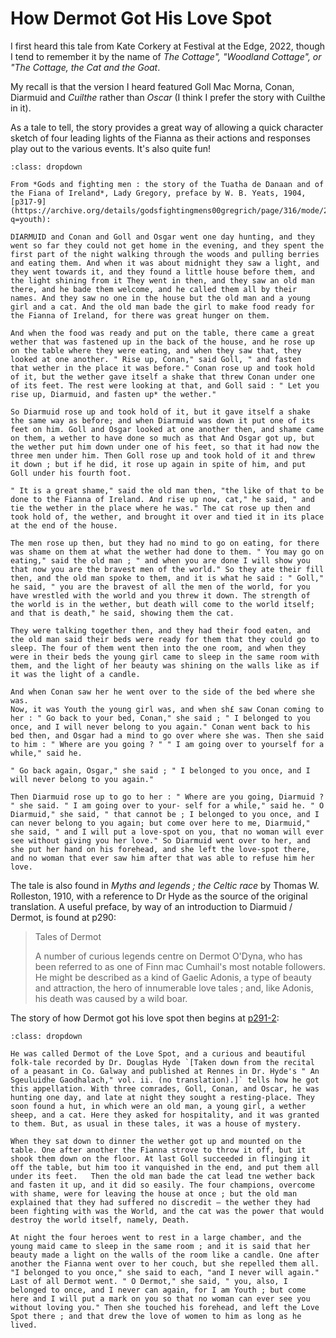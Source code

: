 # How Dermot Got His Love Spot

I first heard this tale from Kate Corkery at Festival at the Edge, 2022, though I tend to remember it by the name of *The Cottage", "Woodland Cottage", or "The Cottage, the Cat and the Goat*.

My recall is that the version I heard featured Goll Mac Morna, Conan, Diarmuid and *Cuilthe* rather than *Oscar* (I think I prefer the story with Cuilthe in it).

As a tale to tell, the story provides a great way of allowing a quick character sketch of four leading lights of the Fianna as their actions and responses play out to the various events. It's also quite fun!

```{admonition} How Diarmuid Got His Love Spot, Lady Gregory, 1904
:class: dropdown

From *Gods and fighting men : the story of the Tuatha de Danaan and of the Fiana of Ireland*, Lady Gregory, preface by W. B. Yeats, 1904, [p317-9](https://archive.org/details/godsfightingmens00gregrich/page/316/mode/2up?q=youth):

DIARMUID and Conan and Goll and Osgar went one day hunting, and they went so far they could not get home in the evening, and they spent the first part of the night walking through the woods and pulling berries and eating them. And when it was about midnight they saw a light, and they went towards it, and they found a little house before them, and the light shining from it They went in then, and they saw an old man there, and he bade them welcome, and he called them all by their names. And they saw no one in the house but the old man and a young girl and a cat. And the old man bade the girl to make food ready for the Fianna of Ireland, for there was great hunger on them.

And when the food was ready and put on the table, there came a great wether that was fastened up in the back of the house, and he rose up on the table where they were eating, and when they saw that, they looked at one another. " Rise up, Conan," said Goll, " and fasten  that wether in the place it was before." Conan rose up and took hold of it, but the wether gave itself a shake that threw Conan under one of its feet. The rest were looking at that, and Goll said : " Let you rise up, Diarmuid, and fasten up* the wether." 

So Diarmuid rose up and took hold of it, but it gave itself a shake the same way as before; and when Diarmuid was down it put one of its feet on him. Goll and Osgar looked at one another then, and shame came on them, a wether to have done so much as that And Osgar got up, but the wether put him down under one of his feet, so that it had now the three men under him. Then Goll rose up and took hold of it and threw it down ; but if he did, it rose up again in spite of him, and put Goll under his fourth foot.

" It is a great shame," said the old man then, "the like of that to be done to the Fianna of Ireland. And rise up now, cat," he said, " and tie the wether in the place where he was." The cat rose up then and took hold of, the wether, and brought it over and tied it in its place at the end of the house.

The men rose up then, but they had no mind to go on eating, for there was shame on them at what the wether had done to them. " You may go on eating," said the old man ; " and when you are done I will show you that now you are the bravest men of the world." So they ate their fill then, and the old man spoke to them, and it is what he said : " Goll," he said, " you are the bravest of all the men of the world, for you have wrestled with the world and you threw it down. The strength of the world is in the wether, but death will come to the world itself; and that is death," he said, showing them the cat.

They were talking together then, and they had their food eaten, and the old man said their beds were ready for them that they could go to sleep. The four of them went then into the one room, and when they were in their beds the young girl came to sleep in the same room with them, and the light of her beauty was shining on the walls like as if it was the light of a candle.

And when Conan saw her he went over to the side of the bed where she was.
Now, it was Youth the young girl was, and when sh£ saw Conan coming to her : " Go back to your bed, Conan," she said ; " I belonged to you once, and I will never belong to you again." Conan went back to his bed then, and Osgar had a mind to go over where she was. Then she said to him : " Where are you going ? " " I am going over to yourself for a while," said he.

" Go back again, Osgar," she said ; " I belonged to you once, and I will never belong to you again."

Then Diarmuid rose up to go to her : " Where are you going, Diarmuid ? " she said. " I am going over to your- self for a while," said he. " O Diarmuid," she said, " that cannot be ; I belonged to you once, and I can never belong to you again; but come over here to me, Diarmuid," she said, " and I will put a love-spot on you, that no woman will ever see without giving you her love." So Diarmuid went over to her, and she put her hand on his forehead, and she left the love-spot there, and no woman that ever saw him after that was able to refuse him her love.

```

The tale is also found in *Myths and legends ; the Celtic race* by Thomas W. Rolleston, 1910, with a reference to Dr Hyde as the source of the original translation. A useful preface, by way of an introduction to Diarmuid / Dermot, is found at p290:

> Tales of Dermot
>
> A number of curious legends centre on Dermot O'Dyna, who has been referred to as one of Finn mac Cumhail's most notable followers. He might be described as a kind of Gaelic Adonis, a type of beauty and attraction, the hero of innumerable love tales ; and, like Adonis, his death was caused by a wild boar.

The story of how Dermot got his love spot then begins at [p291-2](https://archive.org/details/mythslegendscelt00roll/page/290/mode/2up):

```{admonition} How Dermot Got the Love Spot, Rolleston, 1910
:class: dropdown

He was called Dermot of the Love Spot, and a curious and beautiful folk-tale recorded by Dr. Douglas Hyde `[Taken down from the recital of a peasant in Co. Galway and published at Rennes in Dr. Hyde's " An Sgeuluidhe Gaodhalach," vol. ii. (no translation).]` tells how he got this appellation. With three comrades, Goll, Conan, and Oscar, he was hunting one day, and late at night they sought a resting-place. They soon found a hut, in which were an old man, a young girl, a wether sheep, and a cat. Here they asked for hospitality, and it was granted to them. But, as usual in these tales, it was a house of mystery.

When they sat down to dinner the wether got up and mounted on the table. One after another the Fianna strove to throw it off, but it shook them down on the floor. At last Goll succeeded in flinging it off the table, but him too it vanquished in the end, and put them all under its feet.   Then the old man bade the cat lead tne wether back and fasten it up, and it did so easily. The four champions, overcome with shame, were for leaving the house at once ; but the old man explained that they had suffered no discredit — the wether they had been fighting with was the World, and the cat was the power that would destroy the world itself, namely, Death.

At night the four heroes went to rest in a large chamber, and the young maid came to sleep in the same room ; and it is said that her beauty made a light on the walls of the room like a candle. One after another the Fianna went over to her couch, but she repelled them all. "I belonged to you once," she said to each, "and I never will again." Last of all Dermot went. " O Dermot," she said, " you, also, I belonged to once, and I never can again, for I am Youth ; but come here and I will put a mark on you so that no woman can ever see you without loving you." Then she touched his forehead, and left the Love Spot there ; and that drew the love of women to him as long as he lived.
```
